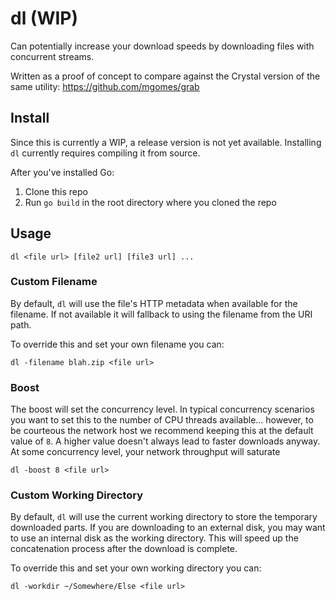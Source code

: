# dl (WIP)

Can potentially increase your download speeds by downloading files with concurrent streams.

Written as a proof of concept to compare against the Crystal version of the same utility: https://github.com/mgomes/grab

## Install

Since this is currently a WIP, a release version is not yet available. Installing `dl` currently requires compiling it from source.

After you've installed Go:

1. Clone this repo
2. Run `go build` in the root directory where you cloned the repo

## Usage

```
dl <file url> [file2 url] [file3 url] ...
```

### Custom Filename

By default, `dl` will use the file's HTTP metadata when available for the filename. If not available it will fallback to using the filename from the URI path.

To override this and set your own filename you can:

```
dl -filename blah.zip <file url>
```

### Boost

The boost will set the concurrency level. In typical concurrency scenarios you want to set this to the number of CPU threads available... however, to be courteous the network host we recommend keeping this at the default value of `8`. A higher value doesn't always lead to faster downloads anyway. At some concurrency level, your network throughput will saturate

```
dl -boost 8 <file url>
```

### Custom Working Directory

By default, `dl` will use the current working directory to store the temporary downloaded parts. If you are downloading to an external disk, you may want to use an internal disk as the working directory. This will speed up the concatenation process after the download is complete.

To override this and set your own working directory you can:

```
dl -workdir ~/Somewhere/Else <file url>
```
